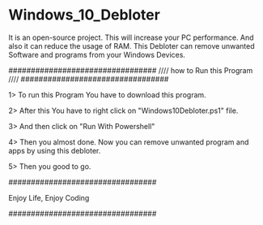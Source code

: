 # Windows_10_Debloter

It is an open-source project. This will increase your PC performance. And also it can reduce the usage of RAM. 
This Debloter can remove unwanted Software and programs from your Windows Devices.

#################################
//// how to Run this Program ////
#################################


1> To run this Program You have to download this program.

2> After this You have to right click on "Windows10Debloter.ps1" file.

3> And then click on "Run With Powershell"

4> Then you almost done. Now you can remove unwanted program and apps by using this debloter.

5> Then you good to go.


#################################

Enjoy Life, Enjoy Coding

#################################
